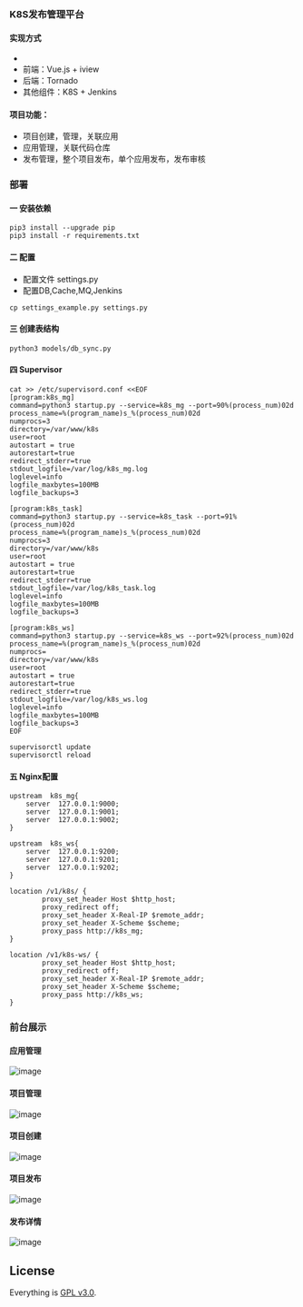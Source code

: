 ### K8S发布管理平台
#### 实现方式
-
- 前端：Vue.js + iview
- 后端：Tornado
- 其他组件：K8S + Jenkins

#### 项目功能：
- 项目创建，管理，关联应用
- 应用管理，关联代码仓库
- 发布管理，整个项目发布，单个应用发布，发布审核


### 部署
#### 一 安装依赖
```
pip3 install --upgrade pip
pip3 install -r requirements.txt
```

#### 二 配置
- 配置文件 settings.py
- 配置DB,Cache,MQ,Jenkins
```
cp settings_example.py settings.py
```

#### 三 创建表结构
```
python3 models/db_sync.py
```

#### 四 Supervisor
```
cat >> /etc/supervisord.conf <<EOF
[program:k8s_mg]
command=python3 startup.py --service=k8s_mg --port=90%(process_num)02d
process_name=%(program_name)s_%(process_num)02d
numprocs=3
directory=/var/www/k8s
user=root
autostart = true
autorestart=true
redirect_stderr=true
stdout_logfile=/var/log/k8s_mg.log
loglevel=info
logfile_maxbytes=100MB
logfile_backups=3

[program:k8s_task]
command=python3 startup.py --service=k8s_task --port=91%(process_num)02d
process_name=%(program_name)s_%(process_num)02d
numprocs=3
directory=/var/www/k8s
user=root
autostart = true
autorestart=true
redirect_stderr=true
stdout_logfile=/var/log/k8s_task.log
loglevel=info
logfile_maxbytes=100MB
logfile_backups=3

[program:k8s_ws]
command=python3 startup.py --service=k8s_ws --port=92%(process_num)02d
process_name=%(program_name)s_%(process_num)02d
numprocs=
directory=/var/www/k8s
user=root
autostart = true
autorestart=true
redirect_stderr=true
stdout_logfile=/var/log/k8s_ws.log
loglevel=info
logfile_maxbytes=100MB
logfile_backups=3
EOF

supervisorctl update
supervisorctl reload
```


#### 五 Nginx配置
```
upstream  k8s_mg{
    server  127.0.0.1:9000;
    server  127.0.0.1:9001;
    server  127.0.0.1:9002;
}

upstream  k8s_ws{
    server  127.0.0.1:9200;
    server  127.0.0.1:9201;
    server  127.0.0.1:9202;
}

location /v1/k8s/ {
        proxy_set_header Host $http_host;
        proxy_redirect off;
        proxy_set_header X-Real-IP $remote_addr;
        proxy_set_header X-Scheme $scheme;
        proxy_pass http://k8s_mg;
}

location /v1/k8s-ws/ {
        proxy_set_header Host $http_host;
        proxy_redirect off;
        proxy_set_header X-Real-IP $remote_addr;
        proxy_set_header X-Scheme $scheme;
        proxy_pass http://k8s_ws;
}

```



### 前台展示
#### 应用管理
![image](https://raw.githubusercontent.com/yangmv/k8sMG/master/images/01.png)

#### 项目管理
![image](https://raw.githubusercontent.com/yangmv/k8sMG/master/images/02.png)

#### 项目创建
![image](https://raw.githubusercontent.com/yangmv/k8sMG/master/images/03.png)

#### 项目发布
![image](https://raw.githubusercontent.com/yangmv/k8sMG/master/images/04.png)

#### 发布详情
![image](https://raw.githubusercontent.com/yangmv/k8sMG/master/images/05.png)

## License

Everything is [GPL v3.0](https://www.gnu.org/licenses/gpl-3.0.html).